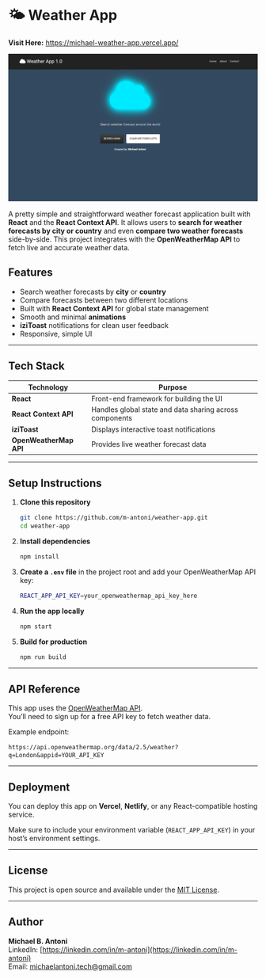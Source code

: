 
# 🌤 Weather App

**Visit Here:** https://michael-weather-app.vercel.app/

![screenshot](weatherapp.png)

A pretty simple and straightforward weather forecast application built with **React** and the **React Context API**. It allows users to **search for weather forecasts by city or country** and even **compare two weather forecasts** side-by-side. This project integrates with the **OpenWeatherMap API** to fetch live and accurate weather data.


## Features

- Search weather forecasts by **city** or **country**
- Compare forecasts between two different locations
- Built with **React Context API** for global state management
- Smooth and minimal **animations**
- **iziToast** notifications for clean user feedback
- Responsive, simple UI

---

## Tech Stack

| Technology | Purpose |
|-------------|----------|
| **React** | Front-end framework for building the UI |
| **React Context API** | Handles global state and data sharing across components |
| **iziToast** | Displays interactive toast notifications |
| **OpenWeatherMap API** | Provides live weather forecast data |

---

## Setup Instructions

1. **Clone this repository**
   ```bash
   git clone https://github.com/m-antoni/weather-app.git
   cd weather-app
   ```

2. **Install dependencies**
   ```bash
   npm install
   ```

3. **Create a `.env` file** in the project root and add your OpenWeatherMap API key:
   ```bash
   REACT_APP_API_KEY=your_openweathermap_api_key_here
   ```

4. **Run the app locally**
   ```bash
   npm start
   ```

5. **Build for production**
   ```bash
   npm run build
   ```

---

## API Reference

This app uses the [OpenWeatherMap API](https://openweathermap.org/api).  
You’ll need to sign up for a free API key to fetch weather data.

Example endpoint:
```
https://api.openweathermap.org/data/2.5/weather?q=London&appid=YOUR_API_KEY
```

---

## Deployment

You can deploy this app on **Vercel**, **Netlify**, or any React-compatible hosting service.

Make sure to include your environment variable (`REACT_APP_API_KEY`) in your host’s environment settings.

---

## License

This project is open source and available under the [MIT License](LICENSE).

---
## Author

**Michael B. Antoni**  
LinkedIn: [https://linkedin.com/in/m-antoni](https://linkedin.com/in/m-antoni)  
Email: michaelantoni.tech@gmail.com
